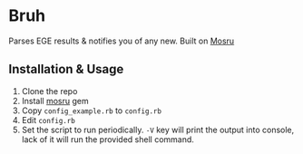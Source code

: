 # Bruh
Parses EGE results & notifies you of any new. Built on [Mosru](https://github.com/lesterrry/mosru)

## Installation & Usage
1. Clone the repo
2. Install [mosru](https://github.com/lesterrry/mosru) gem
3. Copy `config_example.rb` to `config.rb`
4. Edit `config.rb`
5. Set the script to run periodically. `-V` key will print the output into console, lack of it will run the provided shell command.